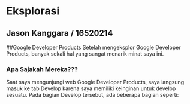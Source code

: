 # Eksplorasi
## Jason Kanggara / 16520214

##Google Developer Products
Setelah mengeksplor Google Developer Products, banyak sekali hal yang sangat menarik minat saya ini.

### Apa Sajakah Mereka???
Saat saya mengunjungi web Google Developer Products, saya langsung masuk ke tab Develop karena saya memiliki keinginan untuk develop sesuatu.
Pada bagian Develop tersebut, ada beberapa bagian seperti:

